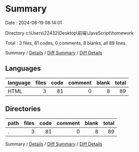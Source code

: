 # Summary

Date : 2024-08-19 08:14:01

Directory c:\\Users\\22432\\Desktop\\前端\\JavaScript\\homework

Total : 3 files,  81 codes, 0 comments, 8 blanks, all 89 lines

Summary / [Details](details.md) / [Diff Summary](diff.md) / [Diff Details](diff-details.md)

## Languages
| language | files | code | comment | blank | total |
| :--- | ---: | ---: | ---: | ---: | ---: |
| HTML | 3 | 81 | 0 | 8 | 89 |

## Directories
| path | files | code | comment | blank | total |
| :--- | ---: | ---: | ---: | ---: | ---: |
| . | 3 | 81 | 0 | 8 | 89 |

Summary / [Details](details.md) / [Diff Summary](diff.md) / [Diff Details](diff-details.md)
